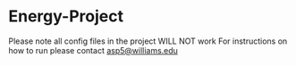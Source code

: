 # Energy-Project
Please note all config files in the project WILL NOT work
For instructions on how to run please contact asp5@williams.edu
